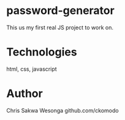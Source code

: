 # password-generator

This us my first real JS project to work on. 

# Technologies
html, css, javascript

# Author
Chris Sakwa Wesonga
github.com/ckomodo